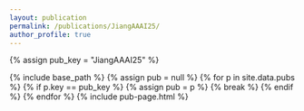 ```yaml
---
layout: publication
permalink: /publications/JiangAAAI25/
author_profile: true
---
```

{% assign pub_key = "JiangAAAI25" %}

{% include base_path %}
{% assign pub = null %}
{% for p in site.data.pubs %}
  {% if p.key == pub_key %}
    {% assign pub = p %}
    {% break %}
  {% endif %}
{% endfor %}
{% include pub-page.html %}